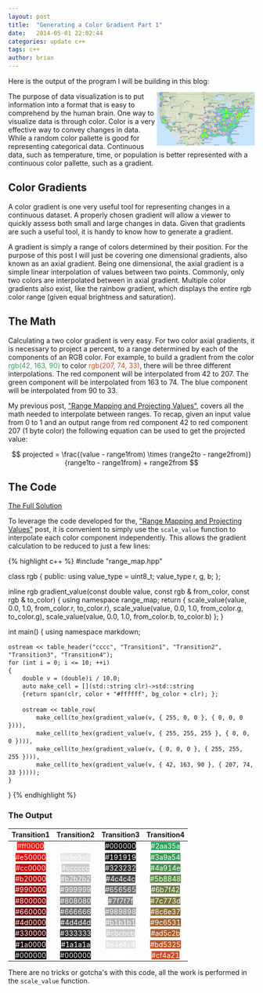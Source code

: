 ```yaml
---
layout: post
title:  "Generating a Color Gradient Part 1"
date:   2014-05-01 22:02:44
categories: update c++
tags: c++ 
author: brian
---
```


Here is the output of the program I will be building in this blog:

[<img src="/assets/heat_map_example.png" alt="heat map" width="200" style="float:right;">](http://onemilliontweetmap.com/)
The purpose of data visualization is to put information into a format that is easy to comprehend by the human brain. One way to visualize data is through color. Color is a very effective way to convey changes in data. While a random color pallette is good for representing categorical data. Continuous data, such as temperature, time, or population is better represented with a continuous color pallette, such as a gradient.

## Color Gradients

A color gradient is one very useful tool for representing changes in a continuous dataset. A properly chosen gradient will allow a viewer to quickly assess both small and large changes in data. Given that gradients are such a useful tool, it is handy to know how to generate a gradient.

A gradient is simply a range of colors determined by their position. For the purpose of this post I will just be covering one dimensional gradients, also known as an axial gradient. Being one dimensional, the axial gradient is a simple linear interpolation of values between two points. Commonly, only two colors are interpolated between in axial gradient. Multiple color gradients also exist, like the rainbow gradient, which displays the entire rgb color range (given equal brightness and saturation).

## The Math

Calculating a two color gradient is very easy. For two color axial gradients, it is necessary to project a percent, to a range determined by each of the components of an RGB color. For example, to build a gradient from the color <span style="color:#2aa35a;">rgb(42, 163, 90)</span> to color <span style="color:#cf4a21;">rgb(207, 74, 33)</span>, there will be three different interpolations. The red component will be interpolated from 42 to 207. The green component will be interpolated from 163 to 74. The blue component will be interpolated from 90 to 33.

My previous post, ["Range Mapping and Projecting Values"](/update/c++/2014/08/18/range-mapping/), covers all the math needed to interpolate between ranges. To recap, given an input value from 0 to 1 and an output range from red component 42 to red component 207 (1 byte color) the following equation can be used to get the projected value:

$$ projected = \frac{(value - range1from) \times (range2to - range2from)}{range1to - range1from} + range2from $$

## The Code

[The Full Solution](https://github.com/brianrackle/brainstem_breakfast/blob/master/BrainstemBreakfast/BrainstemBreakfast/gradient.hpp)

To leverage the code developed for the, ["Range Mapping and Projecting Values"](/update/c++/2014/08/18/range-mapping/) post, it is convenient to simply use the `scale_value` function to interpolate each color component independently. This allows the gradient calculation to be reduced to just a few lines:

{% highlight c++ %}
#include "range_map.hpp"

class rgb
{
public:
	using value_type = uint8_t;
	value_type r, g, b;
};

inline rgb gradient_value(const double value, const rgb & from_color, const rgb & to_color)
{
	using namespace range_map;
	return {
		scale_value(value, 0.0, 1.0, from_color.r, to_color.r),
		scale_value(value, 0.0, 1.0, from_color.g, to_color.g),
		scale_value(value, 0.0, 1.0, from_color.b, to_color.b) };
}

int main()
{
	using namespace markdown;

	ostream << table_header("cccc", "Transition1", "Transition2", "Transition3", "Transition4");
	for (int i = 0; i <= 10; ++i)
	{
		double v = (double)i / 10.0;
		auto make_cell = [](std::string clr)->std::string
		{return span(clr, color + "#ffffff", bg_color + clr); };

		ostream << table_row(
			make_cell(to_hex(gradient_value(v, { 255, 0, 0 }, { 0, 0, 0 }))),
			make_cell(to_hex(gradient_value(v, { 255, 255, 255 }, { 0, 0, 0 }))),
			make_cell(to_hex(gradient_value(v, { 0, 0, 0 }, { 255, 255, 255 }))),
			make_cell(to_hex(gradient_value(v, { 42, 163, 90 }, { 207, 74, 33 }))));
	}
}
{% endhighlight %}

### The Output

| Transition1 | Transition2 | Transition3 | Transition4 |
|:---:|:---:|:---:|:---: |
| <span style="color:#ffffff;background-color:#ff0000;">#ff0000</span>  | <span style="color:#ffffff;background-color:#ffffff;">#ffffff</span>  | <span style="color:#ffffff;background-color:#000000;">#000000</span>  | <span style="color:#ffffff;background-color:#2aa35a;">#2aa35a</span> |
| <span style="color:#ffffff;background-color:#e50000;">#e50000</span>  | <span style="color:#ffffff;background-color:#e5e5e5;">#e5e5e5</span>  | <span style="color:#ffffff;background-color:#191919;">#191919</span>  | <span style="color:#ffffff;background-color:#3a9a54;">#3a9a54</span> |
| <span style="color:#ffffff;background-color:#cc0000;">#cc0000</span>  | <span style="color:#ffffff;background-color:#cccccc;">#cccccc</span>  | <span style="color:#ffffff;background-color:#323232;">#323232</span>  | <span style="color:#ffffff;background-color:#4a914e;">#4a914e</span> |
| <span style="color:#ffffff;background-color:#b20000;">#b20000</span>  | <span style="color:#ffffff;background-color:#b2b2b2;">#b2b2b2</span>  | <span style="color:#ffffff;background-color:#4c4c4c;">#4c4c4c</span>  | <span style="color:#ffffff;background-color:#5b8848;">#5b8848</span> |
| <span style="color:#ffffff;background-color:#990000;">#990000</span>  | <span style="color:#ffffff;background-color:#999999;">#999999</span>  | <span style="color:#ffffff;background-color:#656565;">#656565</span>  | <span style="color:#ffffff;background-color:#6b7f42;">#6b7f42</span> |
| <span style="color:#ffffff;background-color:#800000;">#800000</span>  | <span style="color:#ffffff;background-color:#808080;">#808080</span>  | <span style="color:#ffffff;background-color:#7f7f7f;">#7f7f7f</span>  | <span style="color:#ffffff;background-color:#7c773d;">#7c773d</span> |
| <span style="color:#ffffff;background-color:#660000;">#660000</span>  | <span style="color:#ffffff;background-color:#666666;">#666666</span>  | <span style="color:#ffffff;background-color:#989898;">#989898</span>  | <span style="color:#ffffff;background-color:#8c6e37;">#8c6e37</span> |
| <span style="color:#ffffff;background-color:#4d0000;">#4d0000</span>  | <span style="color:#ffffff;background-color:#4d4d4d;">#4d4d4d</span>  | <span style="color:#ffffff;background-color:#b1b1b1;">#b1b1b1</span>  | <span style="color:#ffffff;background-color:#9c6531;">#9c6531</span> |
| <span style="color:#ffffff;background-color:#330000;">#330000</span>  | <span style="color:#ffffff;background-color:#333333;">#333333</span>  | <span style="color:#ffffff;background-color:#cbcbcb;">#cbcbcb</span>  | <span style="color:#ffffff;background-color:#ad5c2b;">#ad5c2b</span> |
| <span style="color:#ffffff;background-color:#1a0000;">#1a0000</span>  | <span style="color:#ffffff;background-color:#1a1a1a;">#1a1a1a</span>  | <span style="color:#ffffff;background-color:#e4e4e4;">#e4e4e4</span>  | <span style="color:#ffffff;background-color:#bd5325;">#bd5325</span> |
| <span style="color:#ffffff;background-color:#000000;">#000000</span>  | <span style="color:#ffffff;background-color:#000000;">#000000</span>  | <span style="color:#ffffff;background-color:#ffffff;">#ffffff</span>  | <span style="color:#ffffff;background-color:#cf4a21;">#cf4a21</span> |


There are no tricks or gotcha's with this code, all the work is performed in the `scale_value` function.